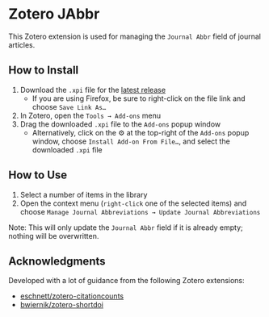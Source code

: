 # Zotero JAbbr

This Zotero extension is used for managing the `Journal Abbr` field of journal articles.

## How to Install

1. Download the `.xpi` file for the [latest release](https://github.com/jimustafa/zotero-jabbr/releases/latest)
    - If you are using Firefox, be sure to right-click on the file link and choose `Save Link As…`
2. In Zotero, open the `Tools → Add-ons` menu
3. Drag the downloaded `.xpi` file to the `Add-ons` popup window
    - Alternatively, click on the :gear: at the top-right of the `Add-ons` popup window, choose `Install Add-on From File…`, and select the downloaded `.xpi` file

## How to Use

1. Select a number of items in the library
2. Open the context menu (`right-click` one of the selected items) and choose `Manage Journal Abbreviations → Update Journal Abbreviations`

Note: This will only update the `Journal Abbr` field if it is already empty;
  nothing will be overwritten.

## Acknowledgments

Developed with a lot of guidance from the following Zotero extensions:

- [eschnett/zotero-citationcounts](https://github.com/eschnett/zotero-citationcounts)
- [bwiernik/zotero-shortdoi](https://github.com/bwiernik/zotero-shortdoi)
